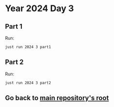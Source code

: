 # Year 2024 Day 3

## Part 1

Run:

```bash
just run 2024 3 part1
```

## Part 2

Run:

```bash
just run 2024 3 part2
```

## Go back to [main repository's root](../README.md)
